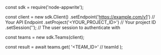 const sdk = require('node-appwrite');

const client = new sdk.Client()
    .setEndpoint('https://example.com/v1') // Your API Endpoint
    .setProject('<YOUR_PROJECT_ID>') // Your project ID
    .setSession(''); // The user session to authenticate with

const teams = new sdk.Teams(client);

const result = await teams.get(
    '<TEAM_ID>' // teamId
);
